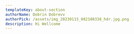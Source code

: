 ```yaml
---
templateKey: about-section
authorName: Dobrin Dobrevv
authorPick: /assets/img_20230115_082108338_hdr.jpg.png
description: H﻿i Wellcome
---
```

